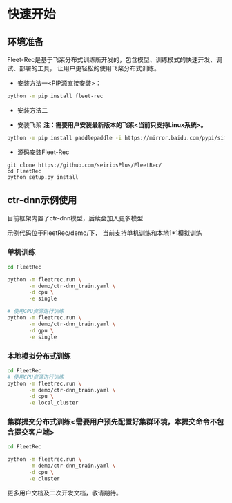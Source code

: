 # 快速开始

## 环境准备
Fleet-Rec是基于飞桨分布式训练所开发的，包含模型、训练模式的快速开发、调试、部署的工具， 让用户更轻松的使用飞桨分布式训练。

- 安装方法一<PIP源直接安装>：
```bash
python -m pip install fleet-rec
```

- 安装方法二

* 安装飞桨  **注：需要用户安装最新版本的飞桨<当前只支持Linux系统>。**

```bash
python -m pip install paddlepaddle -i https://mirror.baidu.com/pypi/simple
```

* 源码安装Fleet-Rec

```
git clone https://github.com/seiriosPlus/FleetRec/
cd FleetRec
python setup.py install
```


## ctr-dnn示例使用
目前框架内置了ctr-dnn模型，后续会加入更多模型

示例代码位于FleetRec/demo/下， 当前支持单机训练和本地1*1模拟训练

### 单机训练
```bash
cd FleetRec

python -m fleetrec.run \
       -m demo/ctr-dnn_train.yaml \
       -d cpu \
       -e single 

# 使用GPU资源进行训练
python -m fleetrec.run \
       -m demo/ctr-dnn_train.yaml \
       -d gpu \
       -e single
```

### 本地模拟分布式训练

```bash
cd FleetRec
# 使用CPU资源进行训练
python -m fleetrec.run \
       -m demo/ctr-dnn_train.yaml \
       -d cpu \
       -e local_cluster
```

### 集群提交分布式训练<需要用户预先配置好集群环境，本提交命令不包含提交客户端>

```bash
cd FleetRec

python -m fleetrec.run \
       -m demo/ctr-dnn_train.yaml \
       -d cpu \
       -e cluster
```


更多用户文档及二次开发文档，敬请期待。